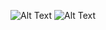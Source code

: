 
![Alt Text](https://github.com/whatifif/handgesture/blob/master/draft-j/resources/demo.gif)
![Alt Text](https://github.com/whatifif/handgesture/blob/master/draft-j/resources/out-mouse.gif)
